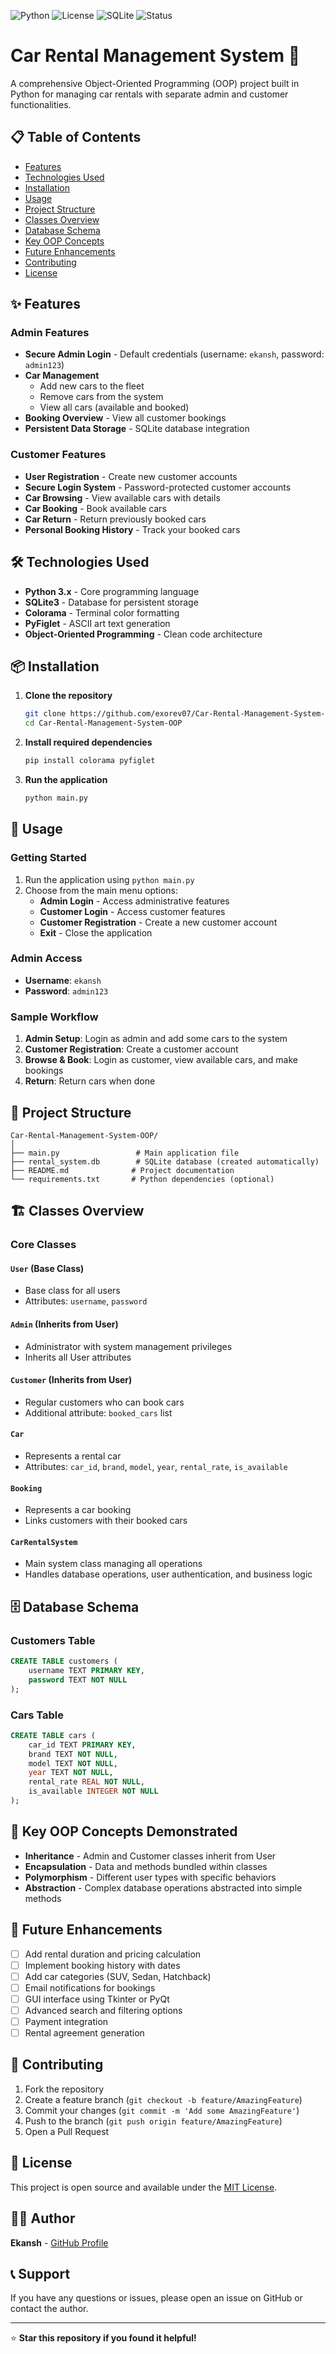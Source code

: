 ![Python](https://img.shields.io/badge/python-3.8+-blue.svg)
![License](https://img.shields.io/badge/license-MIT-green.svg)
![SQLite](https://img.shields.io/badge/database-SQLite-blue.svg)
![Status](https://img.shields.io/badge/status-active-success.svg)

# Car Rental Management System 🚗

A comprehensive Object-Oriented Programming (OOP) project built in Python for managing car rentals with separate admin and customer functionalities.

## 📋 Table of Contents
- [Features](#-features)
- [Technologies Used](#️-technologies-used)
- [Installation](#-installation)
- [Usage](#-usage)
- [Project Structure](#-project-structure)
- [Classes Overview](#️-classes-overview)
- [Database Schema](#️-database-schema)
- [Key OOP Concepts](#-key-oop-concepts-demonstrated)
- [Future Enhancements](#-future-enhancements)
- [Contributing](#-contributing)
- [License](#-license)

## ✨ Features

### Admin Features
- **Secure Admin Login** - Default credentials (username: `ekansh`, password: `admin123`)
- **Car Management**
  - Add new cars to the fleet
  - Remove cars from the system
  - View all cars (available and booked)
- **Booking Overview** - View all customer bookings
- **Persistent Data Storage** - SQLite database integration

### Customer Features
- **User Registration** - Create new customer accounts
- **Secure Login System** - Password-protected customer accounts
- **Car Browsing** - View available cars with details
- **Car Booking** - Book available cars
- **Car Return** - Return previously booked cars
- **Personal Booking History** - Track your booked cars

## 🛠️ Technologies Used

- **Python 3.x** - Core programming language
- **SQLite3** - Database for persistent storage
- **Colorama** - Terminal color formatting
- **PyFiglet** - ASCII art text generation
- **Object-Oriented Programming** - Clean code architecture

## 📦 Installation

1. **Clone the repository**
   ```bash
   git clone https://github.com/exorev07/Car-Rental-Management-System-OOP.git
   cd Car-Rental-Management-System-OOP
   ```

2. **Install required dependencies**
   ```bash
   pip install colorama pyfiglet
   ```

3. **Run the application**
   ```bash
   python main.py
   ```

## 🚀 Usage

### Getting Started
1. Run the application using `python main.py`
2. Choose from the main menu options:
   - **Admin Login** - Access administrative features
   - **Customer Login** - Access customer features
   - **Customer Registration** - Create a new customer account
   - **Exit** - Close the application

### Admin Access
- **Username**: `ekansh`
- **Password**: `admin123`

### Sample Workflow
1. **Admin Setup**: Login as admin and add some cars to the system
2. **Customer Registration**: Create a customer account
3. **Browse & Book**: Login as customer, view available cars, and make bookings
4. **Return**: Return cars when done

## 📁 Project Structure

```
Car-Rental-Management-System-OOP/
│
├── main.py                 # Main application file
├── rental_system.db        # SQLite database (created automatically)
├── README.md              # Project documentation
└── requirements.txt       # Python dependencies (optional)
```

## 🏗️ Classes Overview

### Core Classes

#### `User` (Base Class)
- Base class for all users
- Attributes: `username`, `password`

#### `Admin` (Inherits from User)
- Administrator with system management privileges
- Inherits all User attributes

#### `Customer` (Inherits from User)
- Regular customers who can book cars
- Additional attribute: `booked_cars` list

#### `Car`
- Represents a rental car
- Attributes: `car_id`, `brand`, `model`, `year`, `rental_rate`, `is_available`

#### `Booking`
- Represents a car booking
- Links customers with their booked cars

#### `CarRentalSystem`
- Main system class managing all operations
- Handles database operations, user authentication, and business logic

## 🗄️ Database Schema

### Customers Table
```sql
CREATE TABLE customers (
    username TEXT PRIMARY KEY,
    password TEXT NOT NULL
);
```

### Cars Table
```sql
CREATE TABLE cars (
    car_id TEXT PRIMARY KEY,
    brand TEXT NOT NULL,
    model TEXT NOT NULL,
    year TEXT NOT NULL,
    rental_rate REAL NOT NULL,
    is_available INTEGER NOT NULL
);
```

## 🎯 Key OOP Concepts Demonstrated

- **Inheritance** - Admin and Customer classes inherit from User
- **Encapsulation** - Data and methods bundled within classes
- **Polymorphism** - Different user types with specific behaviors
- **Abstraction** - Complex database operations abstracted into simple methods

## 🔧 Future Enhancements

- [ ] Add rental duration and pricing calculation
- [ ] Implement booking history with dates
- [ ] Add car categories (SUV, Sedan, Hatchback)
- [ ] Email notifications for bookings
- [ ] GUI interface using Tkinter or PyQt
- [ ] Advanced search and filtering options
- [ ] Payment integration
- [ ] Rental agreement generation

## 🤝 Contributing

1. Fork the repository
2. Create a feature branch (`git checkout -b feature/AmazingFeature`)
3. Commit your changes (`git commit -m 'Add some AmazingFeature'`)
4. Push to the branch (`git push origin feature/AmazingFeature`)
5. Open a Pull Request

## 📝 License

This project is open source and available under the [MIT License](LICENSE).

## 👨‍💻 Author

**Ekansh** - [GitHub Profile](https://github.com/exorev07)

## 📞 Support

If you have any questions or issues, please open an issue on GitHub or contact the author.

---

⭐ **Star this repository if you found it helpful!**
